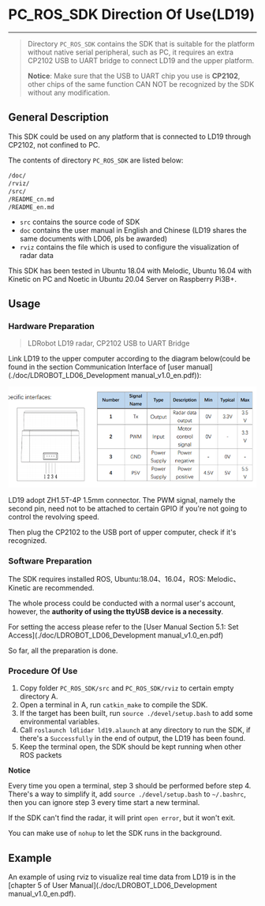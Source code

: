 # PC_ROS_SDK Direction Of Use(LD19)

---

> Directory `PC_ROS_SDK` contains the SDK that is suitable for the platform without native serial peripheral, such as PC, it requires an extra CP2102 USB to UART bridge to connect LD19 and the upper platform.
>
> **Notice**: Make sure that the USB to UART chip you use is **CP2102**, other chips of the same function CAN NOT be recognized by the SDK without any modification.

## General Description

This SDK could be used on any platform that is connected to LD19 through CP2102, not confined to PC.

The contents of directory `PC_ROS_SDK` are listed below:

```
/doc/
/rviz/
/src/
/README_cn.md
/README_en.md
```

+ `src` contains the source code of SDK
+ `doc` contains the user manual in English and Chinese (LD19 shares the same documents with LD06, pls be awarded)
+ `rviz` contains the file which is used to configure the visualization of radar data

This SDK has been tested in Ubuntu 18.04 with Melodic, Ubuntu 16.04 with  Kinetic on PC and Noetic in Ubuntu 20.04 Server on Raspberry Pi3B+.

## Usage

### Hardware Preparation

> LDRobot LD19 radar, CP2102 USB to UART Bridge

Link LD19 to the upper computer according to the diagram below(could be found in the section Communication Interface of [user manual](./doc/LDROBOT_LD06_Development manual_v1.0_en.pdf)):

![schematic](../pic/en_conne.png)

LD19 adopt ZH1.5T-4P 1.5mm connector. The PWM signal, namely the second pin, need not to be attached to certain GPIO if you're not going to control the revolving speed.

Then plug the CP2102 to the USB port of upper computer, check if it's recognized.

### Software Preparation

The SDK requires installed ROS, Ubuntu:18.04、16.04，ROS: Melodic、Kinetic are recommended.

The whole process could be conducted with a normal user's account, however, the **authority of using the ttyUSB device is a necessity**.

For setting the access please refer to the [User Manual Section 5.1: Set Access](./doc/LDROBOT_LD06_Development manual_v1.0_en.pdf)

So far, all the preparation is done.

### Procedure Of Use

1. Copy folder `PC_ROS_SDK/src` and `PC_ROS_SDK/rviz` to certain empty directory A.
2. Open a terminal in A, run `catkin_make` to compile the SDK.
3. If the target has been built, run `source ./devel/setup.bash` to add some environmental variables.
4. Call `roslaunch ldlidar ld19.alaunch` at any directory to run the SDK, if there's a `Successfully` in the end of output, the LD19 has been found.
5.  Keep the terminal open, the SDK should be kept running when other ROS packets 

**Notice**

Every time you open a terminal, step 3 should be performed before step 4. There's a way to simplify it, add `source ./devel/setup.bash` to `~/.bashrc`, then you can ignore step 3 every time start a new terminal.

If the SDK can't find the radar, it will print `open error`, but it won't exit.

You can make use of `nohup` to let the SDK runs in the background.

## Example

An example of using rviz to visualize real time data from LD19 is in the [chapter 5 of User Manual](./doc/LDROBOT_LD06_Development manual_v1.0_en.pdf).

